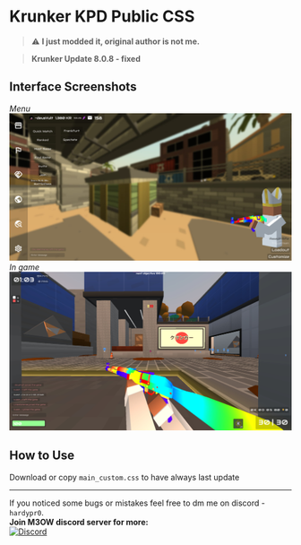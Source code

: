 # Krunker KPD Public CSS
> ⚠️ **I just modded it, original author is not me.**

> **Krunker Update 8.0.8 - fixed**

## Interface Screenshots
*Menu*
 ![Menu](https://github.com/deusVult69/kpd-public-css/blob/main/screenshots/menu.jpg?raw=true "Menu")
 *In game*
 ![In game](https://github.com/deusVult69/kpd-public-css/blob/main/screenshots/in-game.jpg?raw=true "In game ui")

## How to Use
Download or copy `main_custom.css` to have always last update

---
If you noticed some bugs or mistakes feel free to dm me on discord - `hardypr0`.  
**Join M3OW discord server for more:**  
[![Discord](https://img.shields.io/badge/m3ow_Discord-7289DA?style=for-the-badge&logo=discord)](https://discord.gg/WMS4NBsy4G)

